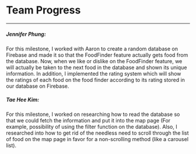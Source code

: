 <h1>Team Progress</h1>
<hr>
<h5>Jennifer Phung:</h5>
For this milestone, I worked with Aaron to create a random database on Firebase and made it so that the FoodFinder feature actually gets food from the database. Now, when we like or dislike on the FoodFinder feature, we will actually be taken to the next food in the database and shown its unique information. In addition, I implemented the rating system which will show the ratings of each food on the food finder according to its rating stored in our database on Firebase.

<h5>Tae Hee Kim:</h5>
For this milestone, I worked on researching how to read the database so that we could fetch the information and put it into the map page (For example, possibility of using the filter function on the database). Also, I researched into how to get rid of the needless need to scroll through the list of food on the map page in favor for a non-scrolling method (like a carousel list). 
